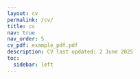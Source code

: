 ```yaml
---
layout: cv
permalink: /cv/
title: cv
nav: true
nav_order: 5
cv_pdf: example_pdf.pdf
description: CV last updated: 2 June 2025
toc:
  sidebar: left
---
```


